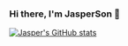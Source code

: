 ### Hi there, I'm JasperSon 👋

[![Jasper's GitHub stats](https://github-readme-stats-silk-nine-39.vercel.app/api?username=SeokjinSon&show_icons=true&theme=darcula)](https://github.com/anuraghazra/github-readme-stats)

<!-- 
**SeokjinSon/SeokjinSon** is a ✨ _special_ ✨ repository because its `README.md` (this file) appears on your GitHub profile.

Here are some ideas to get you started:
f
- 🔭 I’m currently working on ...
- 🌱 I’m currently learning ...
- 👯 I’m looking to collaborate on ...
- 🤔 I’m looking for help with ...
- 💬 Ask me about ...
- 📫 How to reach me: ...
- 😄 Pronouns: ...
- ⚡ Fun fact: ...
-->
